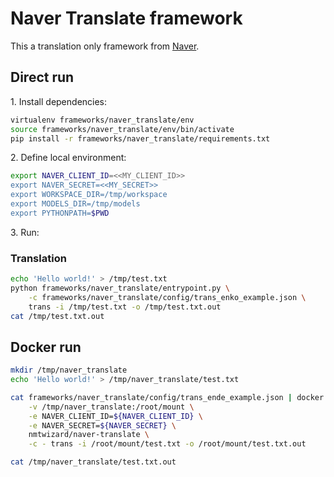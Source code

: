 # Naver Translate framework

This a translation only framework from [Naver](https://developers.naver.com/docs/nmt/reference/).

## Direct run

1\. Install dependencies:

```bash
virtualenv frameworks/naver_translate/env
source frameworks/naver_translate/env/bin/activate
pip install -r frameworks/naver_translate/requirements.txt
```

2\. Define local environment:

```bash
export NAVER_CLIENT_ID=<<MY_CLIENT_ID>>
export NAVER_SECRET=<<MY_SECRET>>
export WORKSPACE_DIR=/tmp/workspace
export MODELS_DIR=/tmp/models
export PYTHONPATH=$PWD
```

3\. Run:

### Translation

```bash
echo 'Hello world!' > /tmp/test.txt
python frameworks/naver_translate/entrypoint.py \
    -c frameworks/naver_translate/config/trans_enko_example.json \
    trans -i /tmp/test.txt -o /tmp/test.txt.out
cat /tmp/test.txt.out
```

## Docker run

```bash
mkdir /tmp/naver_translate
echo 'Hello world!' > /tmp/naver_translate/test.txt

cat frameworks/naver_translate/config/trans_ende_example.json | docker run -i --rm \
    -v /tmp/naver_translate:/root/mount \
    -e NAVER_CLIENT_ID=${NAVER_CLIENT_ID} \
    -e NAVER_SECRET=${NAVER_SECRET} \
    nmtwizard/naver-translate \
    -c - trans -i /root/mount/test.txt -o /root/mount/test.txt.out

cat /tmp/naver_translate/test.txt.out
```